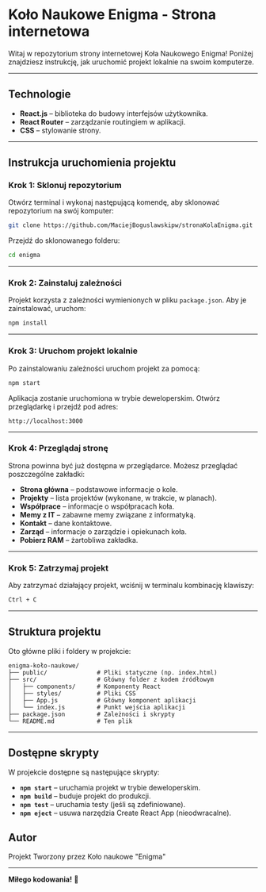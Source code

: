 # Koło Naukowe Enigma - Strona internetowa

Witaj w repozytorium strony internetowej Koła Naukowego Enigma! Poniżej znajdziesz instrukcję, jak uruchomić projekt lokalnie na swoim komputerze.

---

## **Technologie**
- **React.js** – biblioteka do budowy interfejsów użytkownika.
- **React Router** – zarządzanie routingiem w aplikacji.
- **CSS** – stylowanie strony.

---

## **Instrukcja uruchomienia projektu**

### **Krok 1: Sklonuj repozytorium**
Otwórz terminal i wykonaj następującą komendę, aby sklonować repozytorium na swój komputer:

```bash
git clone https://github.com/MaciejBoguslawskipw/stronaKolaEnigma.git
```

Przejdź do sklonowanego folderu:

```bash
cd enigma
```

---

### **Krok 2: Zainstaluj zależności**
Projekt korzysta z zależności wymienionych w pliku `package.json`. Aby je zainstalować, uruchom:

```bash
npm install
```

---

### **Krok 3: Uruchom projekt lokalnie**
Po zainstalowaniu zależności uruchom projekt za pomocą:

```bash
npm start
```

Aplikacja zostanie uruchomiona w trybie deweloperskim. Otwórz przeglądarkę i przejdź pod adres:

```
http://localhost:3000
```

---

### **Krok 4: Przeglądaj stronę**
Strona powinna być już dostępna w przeglądarce. Możesz przeglądać poszczególne zakładki:
- **Strona główna** – podstawowe informacje o kole.
- **Projekty** – lista projektów (wykonane, w trakcie, w planach).
- **Współprace** – informacje o współpracach koła.
- **Memy z IT** – zabawne memy związane z informatyką.
- **Kontakt** – dane kontaktowe.
- **Zarząd** – informacje o zarządzie i opiekunach koła.
- **Pobierz RAM** – żartobliwa zakładka.

---

### **Krok 5: Zatrzymaj projekt**
Aby zatrzymać działający projekt, wciśnij w terminalu kombinację klawiszy:

```bash
Ctrl + C
```

---

## **Struktura projektu**
Oto główne pliki i foldery w projekcie:

```
enigma-koło-naukowe/
├── public/              # Pliki statyczne (np. index.html)
├── src/                 # Główny folder z kodem źródłowym
│   ├── components/      # Komponenty React
│   ├── styles/          # Pliki CSS
│   ├── App.js           # Główny komponent aplikacji
│   └── index.js         # Punkt wejścia aplikacji
├── package.json         # Zależności i skrypty
└── README.md            # Ten plik
```

---

## **Dostępne skrypty**
W projekcie dostępne są następujące skrypty:

- **`npm start`** – uruchamia projekt w trybie deweloperskim.
- **`npm build`** – buduje projekt do produkcji.
- **`npm test`** – uruchamia testy (jeśli są zdefiniowane).
- **`npm eject`** – usuwa narzędzia Create React App (nieodwracalne).



## **Autor**
Projekt Tworzony przez Koło naukowe "Enigma"

---

**Miłego kodowania!** 🚀
